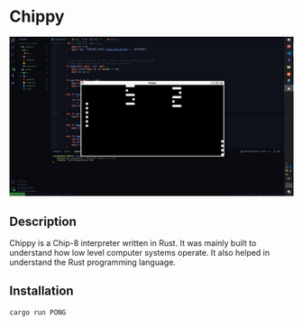 # Chippy

![image](./assets/Chippy.png)

## Description

Chippy is a Chip-8 interpreter written in Rust. It was mainly built to understand how low level computer systems operate. 
It also helped in understand the Rust programming language. 


## Installation

```sh
cargo run PONG

```
